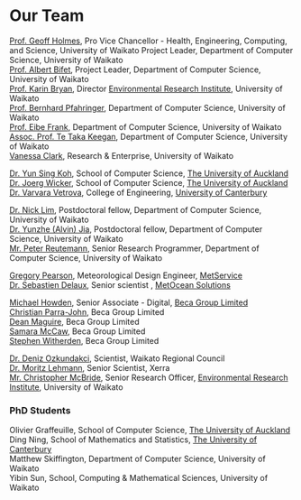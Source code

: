 # Our Team

[Prof. Geoff Holmes](https://www.waikato.ac.nz/staff-profiles/people/geoff), Pro Vice Chancellor - Health, Engineering, Computing, and Science, University of Waikato
Project Leader, Department of Computer Science, University of Waikato  
[Prof. Albert Bifet](https://www.waikato.ac.nz/staff-profiles/people/abifet), Project Leader, Department of Computer Science, University of Waikato  
[Prof. Karin Bryan](https://www.waikato.ac.nz/staff-profiles/people/kbryan), Director [Environmental Research Institute](https://www.waikato.ac.nz/eri/), University of Waikato  
[Prof. Bernhard Pfahringer](https://www.waikato.ac.nz/staff-profiles/people/bernhard/), Department of Computer Science, University of Waikato  
[Prof. Eibe Frank](https://www.waikato.ac.nz/staff-profiles/people/eibe/), Department of Computer Science, University of Waikato  
[Assoc. Prof. Te Taka Keegan](https://www.cms.waikato.ac.nz/people/tetaka), Department of Computer Science, University of Waikato  
[Vanessa Clark](https://www.waikato.ac.nz/research-enterprise/our-people/vanessa-clark), Research & Enterprise, University of Waikato

[Dr. Yun Sing Koh](https://unidirectory.auckland.ac.nz/profile/y-koh), School of Computer Science, [The University of Auckland](https://www.auckland.ac.nz/en.html)  
[Dr. Joerg Wicker](http://www.science.auckland.ac.nz/people/profile/j-wicker), School of Computer Science, [The University of Auckland](https://www.auckland.ac.nz/en.html)  
[Dr. Varvara Vetrova](https://www.canterbury.ac.nz/engineering/contact-us/people/varvara-vetrova.html), College of Engineering, [University of Canterbury](https://www.canterbury.ac.nz/)

[Dr. Nick Lim](https://www.waikato.ac.nz/staff-profiles/people/nlim), Postdoctoral fellow, Department of Computer Science, University of Waikato  
[Dr. Yunzhe (Alvin) Jia](https://www.waikato.ac.nz/staff-profiles/people/ajia), Postdoctoral fellow, Department of Computer Science, University of Waikato  
[Mr. Peter Reutemann](https://www.cms.waikato.ac.nz/people/fracpete), Senior Research Programmer, Department of Computer Science, University of Waikato

[Gregory Pearson](https://www.linkedin.com/in/gregpearson1?originalSubdomain=nz), Meteorological Design Engineer, [MetService](https://www.metservice.com/)  
[Dr. Sebastien Delaux](https://www.linkedin.com/in/sebastien-delaux-50b63352?trk=public_profile_browsemap_profile-result-card_result-card_full-click&originalSubdomain=nz), Senior scientist , [MetOcean Solutions](https://www.metocean.co.nz/)

[Michael Howden](https://www.linkedin.com/in/michaelhowden?originalSubdomain=nz), Senior Associate - Digital, [Beca Group Limited](https://www.beca.com/)  
[Christian Parra-John](https://www.linkedin.com/in/christian-parra-john-ieng-miet-asep-mincose-21010383?originalSubdomain=nz), Beca Group Limited  
[Dean Maguire](https://www.linkedin.com/in/pdmaguire?originalSubdomain=nz), Beca Group Limited  
[Samara McCaw](https://www.linkedin.com/in/samara-mccaw-49436a10?originalSubdomain=nz), Beca Group Limited  
[Stephen Witherden](https://www.linkedin.com/in/stephenwitherden?originalSubdomain=au), Beca Group Limited

[Dr. Deniz Ozkundakci](https://www.linkedin.com/in/deniz-%C3%B6zkundakci-953774191?originalSubdomain=nz), Scientist, Waikato Regional Council  
[Dr. Moritz Lehmann](https://www.moritzlehmann.org/), Senior Scientist, Xerra  
[Mr. Christopher McBride](https://www.waikato.ac.nz/staff-profiles/people/cmcbride), Senior Research Officer, [Environmental Research Institute](https://www.waikato.ac.nz/eri/), University of Waikato

### PhD Students

Olivier Graffeuille, School of Computer Science, [The University of Auckland](https://www.auckland.ac.nz/en.html)  
Ding Ning, School of Mathematics and Statistics, [The University of Canterbury](https://www.canterbury.ac.nz/)  
Matthew Skiffington, Department of Computer Science, University of Waikato  
Yibin Sun, School, Computing & Mathematical Sciences, University of Waikato
